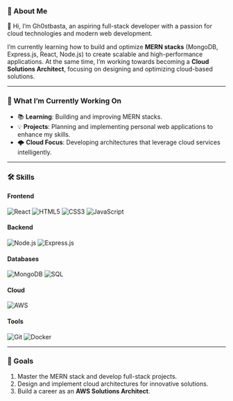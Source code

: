 ### 🌟 About Me  
👋 Hi, I’m Gh0stbasta, an aspiring full-stack developer with a passion for cloud technologies and modern web development.  

I’m currently learning how to build and optimize **MERN stacks** (MongoDB, Express.js, React, Node.js) to create scalable and high-performance applications. At the same time, I’m working towards becoming a **Cloud Solutions Architect**, focusing on designing and optimizing cloud-based solutions.  

---

### 🚀 What I’m Currently Working On  
- 📚 **Learning**: Building and improving MERN stacks.  
- 💡 **Projects**: Planning and implementing personal web applications to enhance my skills.  
- 🌩️ **Cloud Focus**: Developing architectures that leverage cloud services intelligently.  

---

### 🛠️ Skills  

#### Frontend  
<div>
  <img src="https://img.shields.io/badge/-React-61DAFB?logo=react&logoColor=white&style=flat-square" alt="React" />
  <img src="https://img.shields.io/badge/-HTML5-E34F26?logo=html5&logoColor=white&style=flat-square" alt="HTML5" />
  <img src="https://img.shields.io/badge/-CSS3-1572B6?logo=css3&logoColor=white&style=flat-square" alt="CSS3" />
  <img src="https://img.shields.io/badge/-JavaScript-F7DF1E?logo=javascript&logoColor=black&style=flat-square" alt="JavaScript" />
</div>  

#### Backend  
<div>
  <img src="https://img.shields.io/badge/-Node.js-339933?logo=node.js&logoColor=white&style=flat-square" alt="Node.js" />
  <img src="https://img.shields.io/badge/-Express.js-000000?logo=express&logoColor=white&style=flat-square" alt="Express.js" />
</div>  

#### Databases  
<div>
  <img src="https://img.shields.io/badge/-MongoDB-47A248?logo=mongodb&logoColor=white&style=flat-square" alt="MongoDB" />
  <img src="https://img.shields.io/badge/-SQL-4479A1?logo=mysql&logoColor=white&style=flat-square" alt="SQL" />
</div>  

#### Cloud  
<div>
  <img src="https://img.shields.io/badge/-AWS-232F3E?logo=amazon-aws&logoColor=white&style=flat-square" alt="AWS" />
</div>  

#### Tools  
<div>
  <img src="https://img.shields.io/badge/-Git-F05032?logo=git&logoColor=white&style=flat-square" alt="Git" />
  <img src="https://img.shields.io/badge/-Docker-2496ED?logo=docker&logoColor=white&style=flat-square" alt="Docker" />
</div>

---

### 🎯 Goals  
1. Master the MERN stack and develop full-stack projects.  
2. Design and implement cloud architectures for innovative solutions.  
3. Build a career as an **AWS Solutions Architect**.  
